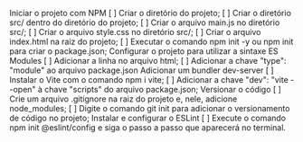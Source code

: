 Iniciar o projeto com NPM
[ ] Criar o diretório do projeto;
[ ] Criar o diretório src/ dentro do diretório do projeto;
[ ] Criar o arquivo main.js no diretório src/;
[ ] Criar o arquivo style.css no diretório src/;
[ ] Criar o arquivo index.html na raiz do projeto;
[ ] Executar o comando npm init -y ou npm init para criar o package.json;
Configurar o projeto para utilizar a sintaxe ES Modules
[ ] Adicionar a linha <script type="module" src="./src/main.js"></script> no arquivo html;
[ ] Adicionar a chave "type": "module" ao arquivo package.json
Adicionar um bundler dev-server
[ ] Instalar o Vite com o comando npm i vite;
[ ] Adicionar a chave "dev": "vite --open" à chave "scripts" do arquivo package.json;
Versionar o código
[ ] Crie um arquivo .gitignore na raiz do projeto e, nele, adicione node_modules;
[ ] Digite o comando git init para adicionar o versionamento de código no projeto;
Instalar e configurar o ESLint
[ ] Execute o comando npm init @eslint/config e siga o passo a passo que aparecerá no terminal.
